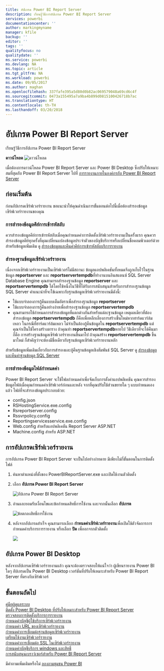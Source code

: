 ```yaml
---
title: อัปเกรด Power BI Report Server
description: เรียนรู้วิธีการอัปเกรด Power BI Report Server
services: powerbi
documentationcenter: ''
author: markingmyname
manager: kfile
backup: ''
editor: ''
tags: ''
qualityfocus: no
qualitydate: ''
ms.service: powerbi
ms.devlang: NA
ms.topic: article
ms.tgt_pltfrm: NA
ms.workload: powerbi
ms.date: 09/05/2017
ms.author: maghan
ms.openlocfilehash: 337fafe395a5d80d0b82ac069579048a69cd6c4f
ms.sourcegitcommit: 0473a155495a7a9ba4b899d0815100426718b7ac
ms.translationtype: HT
ms.contentlocale: th-TH
ms.lasthandoff: 03/20/2018
---
```

# <a name="upgrade-power-bi-report-server"></a>อัปเกรด Power BI Report Server
เรียนรู้วิธีการอัปเกรด Power BI Report Server

 **ดาวน์โหลด** ![ดาวน์โหลด](media/upgrade/download.png "ดาวน์โหลด")

เมื่อต้องการดาวน์โหลด Power BI Report Server และ Power BI Desktop ซึ่งปรับให้เหมาะสมที่สุดกับ Power BI Report Server ไปที่ [การรายงานภายในองค์กรกับ Power BI Report Server](https://powerbi.microsoft.com/report-server/)

## <a name="before-you-begin"></a>ก่อนเริ่มต้น
ก่อนอัปเกรดเซิร์ฟเวอร์รายงาน ขอแนะนำให้คุณดำเนินการขั้นตอนต่อไปนี้เมื่อต้องสำรองข้อมูลเซิร์ฟเวอร์รายงานของคุณ

### <a name="backing-up-the-encryption-keys"></a>การสำรองข้อมูลคีย์การเข้ารหัสลับ
ควรสำรองข้อมูลคีย์การเข้ารหัสลับเมื่อคุณกำหนดค่าการติดตั้งเซิร์ฟเวอร์รายงานเป็นครั้งแรก คุณควรสำรองข้อมูลคีย์ทุกครั้งที่คุณเปลี่ยนแปลงข้อมูลประจำตัวของบัญชีบริการหรือเปลี่ยนชื่อคอมพิวเตอร์ด้วย สำหรับข้อมูลเพิ่มเติม ดู [สำรองข้อมูลและคืนค่าคีย์การเข้ารหัสลับบริการรายงาน](https://docs.microsoft.com/sql/reporting-services/install-windows/ssrs-encryption-keys-back-up-and-restore-encryption-keys)

### <a name="backing-up-the-report-server-databases"></a>สำรองฐานข้อมูลเซิร์ฟเวอร์รายงาน
เนื่องจากเซิร์ฟเวอร์รายงานเป็นเซิร์ฟเวอร์ไม่มีสถานะ ข้อมูลแอปพลิเคชันทั้งหมดจึงถูกเก็บไว้ในฐานข้อมูล **reportserver** และ **reportservertempdb**ที่ทำงานบนอินสแตนซ์ SQL Server Database Engine คุณสามารถสำรองฐานข้อมูล **reportserver** และ **reportservertempdb** ได้โดยใช้หนึ่งในวิธีที่ได้รับการสนับสนุนสำหรับการสำรองฐานข้อมูล SQL Server คำแนะนำที่จะใช้เฉพาะกับฐานข้อมูลเซิร์ฟเวอร์รายงานมีดังนี้:

* ใช้แบบจำลองการกู้คืนแบบเต็มอัตราเพื่อสำรองฐานข้อมูล **reportserver**
* ใช้แบบจำลองการกู้คืนอย่างง่ายเพื่อสำรองฐานข้อมูล **reportservertempdb**
* คุณสามารถใช้กำหนดการสำรองข้อมูลที่แตกต่างกันสำหรับแต่ละฐานข้อมูล เหตุผลเดียวที่ต้องสำรองข้อมูล **reportservertempdb** ก็คือเพื่อหลีกเลี่ยงการสร้างขึ้นใหม่หากฮาร์ดแวร์ล้มเหลว ในกรณีที่ฮาร์ดแวร์ล้มเหลว ไม่จำเป็นต้องกู้คืนข้อมูลใน **reportservertempdb** แต่คุณจำเป็นใช้โครงสร้างตาราง ถ้าคุณทำ **reportservertempdb**หายไป วิธีเดียวที่จะได้คืนมาก็คือ การสร้างฐานข้อมูลเซิร์ฟเวอร์รายงานขึ้นมาไป ถ้าคุณสร้าง **reportservertempdb** ขึ้นมาใหม่ ก็สำคัญว่าจะต้องมีชื่อเดียวกับฐานข้อมูลเซิร์ฟเวอร์รายงานหลัก

สำหรับข้อมูลเพิ่มเติมเกี่ยวกับการสำรองและกู้คืนฐานข้อมูลเชิงสัมพันธ์ SQL Server ดู [สำรองข้อมูลและคืนค่าฐานข้อมูล SQL Server](https://docs.microsoft.com/sql/relational-databases/backup-restore/back-up-and-restore-of-sql-server-databases)

### <a name="backing-up-the-configuration-files"></a>การสำรองข้อมูลไฟล์กำหนดค่า
Power BI Report Server จะใช้ไฟลกำหนดค่าเพื่อจัดเก็บการตั้งค่าแอปพลิเคชัน คุณควรสำรองข้อมูลไฟล์เมื่อคุณกำหนดค่าเซิร์ฟเวอร์ก่อนและหลัง จากที่คุณปรับใช้ส่วนขยายใด ๆ แบบกำหนดเองแล้ว ไฟล์ที่จะสำรองข้อมูลประกอบด้วย:

* config.json
* RSHostingService.exe.config
* Rsreportserver.config
* Rssvrpolicy.config
* Reportingservicesservice.exe.config
* Web.config สำหรับแอปพลิเคชัน Report Server ASP.NET
* Machine.config สำหรับ ASP.NET

## <a name="upgrade-the-report-server"></a>การอัปเกรดเซิร์ฟเวอร์รายงาน
การอัปเกรด Power BI Report Server จะเป็นไปอย่างง่ายดาย มีเพียงไม่กี่ขั้นตอนในการติดตั้งไฟล์

1. ค้นหาตำแหน่งที่ตั้งของ PowerBIReportServer.exe และเปิดใช้งานตัวติดตั้ง
2. เลือก **อัปเกรด Power BI Report Server**
   
    ![](media/upgrade/reportserver-upgrade1.png "อัปเกรด Power BI Report Server")
3. อ่านและยอมรับเงื่อนไขและข้อกำหนดสิทธิ์การใช้งาน และจากนั้นเลือก **อัปเกรด**
   
    ![](media/upgrade/reportserver-upgrade-eula.png "ข้อตกลงสิทธิ์การใช้งาน")
4. หลังจากอัปเกรดสำเร็จ คุณสามารถเลือก **กำหนดค่าเซิร์ฟเวอร์รายงาน**เพื่อเปิดใช้ตัวจัดการการกำหนดค่าบริการการรายงาน หรือเลือก **ปิด** เพื่ออกจากตัวติดตั้ง
   
    ![](media/upgrade/reportserver-upgrade-configure.png)

## <a name="upgrade-power-bi-desktop"></a>อัปเกรด Power BI Desktop
หลังจากอัปเกรดเซิร์ฟเวอร์รายงานแล้ว คุณจะต้องตรวจสอบให้แน่ใจว่า ผู้เขียนรายงาน Power BI ใดๆ อัปเกรดเป็น Power BI Desktop เวอร์ชันที่ปรับให้เหมาะสำหรับ Power BI Report Server ที่ตรงกับเซิร์ฟเวอร์

## <a name="next-steps"></a>ขั้นตอนถัดไป
[คู่มือผู้ดูแลระบบ](admin-handbook-overview.md)  
[ติดตั้ง Power BI Desktop ที่ปรับให้เหมาะสำหรับ Power BI Report Server](install-powerbi-desktop.md)  
[ตรวจสอบการติดตั้งบริการการรายงาน](https://docs.microsoft.com/sql/reporting-services/install-windows/verify-a-reporting-services-installation)  
[กำหนดค่าบัญชีผู้ใช้บริการเซิร์ฟเวอร์รายงาน](https://docs.microsoft.com/sql/reporting-services/install-windows/configure-the-report-server-service-account-ssrs-configuration-manager)  
[กำหนดค่า URL ของเซิร์ฟเวอร์รายงาน](https://docs.microsoft.com/sql/reporting-services/install-windows/configure-report-server-urls-ssrs-configuration-manager)  
[กำหนดค่าการเชื่อมต่อฐานข้อมูลเซิร์ฟเวอร์รายงาน](https://docs.microsoft.com/sql/reporting-services/install-windows/configure-a-report-server-database-connection-ssrs-configuration-manager)  
[เตรียมใช้งานเซิร์ฟเวอร์รายงาน](https://docs.microsoft.com/sql/reporting-services/install-windows/ssrs-encryption-keys-initialize-a-report-server)  
[กำหนดค่าการเชื่อมต่อ SSL ในเซิร์ฟเวอร์รายงาน](https://docs.microsoft.com/sql/reporting-services/security/configure-ssl-connections-on-a-native-mode-report-server)  
[กำหนดค่าบัญชีบริการ windows และสิทธิ์](https://docs.microsoft.com/sql/database-engine/configure-windows/configure-windows-service-accounts-and-permissions)  
[การสนับสนุนเบราว์เซอร์สำหรับ Power BI Report Server](browser-support.md)

มีคำถามเพิ่มเติมหรือไม่ [ลองถามชุมชน Power BI](https://community.powerbi.com/)

